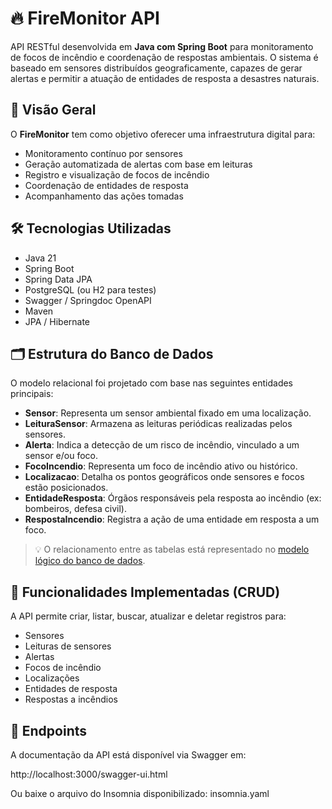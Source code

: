 # 🔥 FireMonitor API

API RESTful desenvolvida em **Java com Spring Boot** para monitoramento de focos de incêndio e coordenação de respostas ambientais. O sistema é baseado em sensores distribuídos geograficamente, capazes de gerar alertas e permitir a atuação de entidades de resposta a desastres naturais.

## 📌 Visão Geral

O **FireMonitor** tem como objetivo oferecer uma infraestrutura digital para:

- Monitoramento contínuo por sensores
- Geração automatizada de alertas com base em leituras
- Registro e visualização de focos de incêndio
- Coordenação de entidades de resposta
- Acompanhamento das ações tomadas

## 🛠️ Tecnologias Utilizadas

- Java 21
- Spring Boot
- Spring Data JPA
- PostgreSQL (ou H2 para testes)
- Swagger / Springdoc OpenAPI
- Maven
- JPA / Hibernate

## 🗂️ Estrutura do Banco de Dados

O modelo relacional foi projetado com base nas seguintes entidades principais:

- **Sensor**: Representa um sensor ambiental fixado em uma localização.
- **LeituraSensor**: Armazena as leituras periódicas realizadas pelos sensores.
- **Alerta**: Indica a detecção de um risco de incêndio, vinculado a um sensor e/ou foco.
- **FocoIncendio**: Representa um foco de incêndio ativo ou histórico.
- **Localizacao**: Detalha os pontos geográficos onde sensores e focos estão posicionados.
- **EntidadeResposta**: Órgãos responsáveis pela resposta ao incêndio (ex: bombeiros, defesa civil).
- **RespostaIncendio**: Registra a ação de uma entidade em resposta a um foco.

> 💡 O relacionamento entre as tabelas está representado no [modelo lógico do banco de dados](#diagrama).

## 🔄 Funcionalidades Implementadas (CRUD)

A API permite criar, listar, buscar, atualizar e deletar registros para:

- Sensores
- Leituras de sensores
- Alertas
- Focos de incêndio
- Localizações
- Entidades de resposta
- Respostas a incêndios

## 📂 Endpoints

A documentação da API está disponível via Swagger em:

http://localhost:3000/swagger-ui.html

Ou baixe o arquivo do Insomnia disponibilizado: insomnia.yaml


